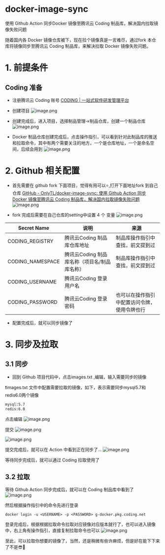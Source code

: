 # docker-image-sync
使用 Github Action 同步Docker 镜像至腾讯云 Coding 制品库，解决国内拉取镜像失败问题

随着国内各 Docker 镜像仓库被下，现在拉个镜像真是一言难尽，通过fork 本仓库将镜像同步至腾讯云 Coding 制品库，来解决拉取 Docker 镜像失败问题。

# 1. 前提条件

## Coding 准备
- 注册腾讯云 Coding 账号 [CODING | 一站式软件研发管理平台](https://e.coding.net/login)
- 创建项目
![image.png](https://onlytl.oss-cn-chengdu.aliyuncs.com/images/202408031257809.png)

- 创建完成后，进入项目，选择制品管理->制品仓库，创建一个制品仓库
![image.png](https://onlytl.oss-cn-chengdu.aliyuncs.com/images/202408031304809.png)

- Docker 制品仓库创建完成后，点击操作指引，可以看到针对此制品库的推送和拉取命令，其中有两个需要关注的地方，一个是仓库地址，一个是命名空间，后续会用到
![image.png](https://onlytl.oss-cn-chengdu.aliyuncs.com/images/202408031308487.png)

# 2. Github 相关配置

- 首先需要在 github fork 下面项目，觉得有用可以⭐,打开下面地址fork 到自己仓库
[GitHub - OnlyTL/docker-image-sync: 使用 Github Action 同步Docker 镜像至腾讯云 Coding 制品库，解决国内拉取镜像失败问题](https://github.com/OnlyTL/docker-image-sync)
![image.png](https://onlytl.oss-cn-chengdu.aliyuncs.com/images/202408031311829.png)

- fork 完成后需要在自己仓库的setting中设置 4 个 变量
![image.png](https://onlytl.oss-cn-chengdu.aliyuncs.com/images/202408031313581.png)


| Secret Name      | 说明                         | 来源                     |
| ---------------- | -------------------------- | ---------------------- |
| CODING_REGISTRY  | 腾讯云Coding 制品库仓库地址          | 制品库操作指引中查找，前文提到过       |
| CODING_NAMESPACE | 腾讯云Coding 制品库名称（项目名/制品库名称） | 制品库操作指引中查找，前文提到过       |
| CODING_USERNAME  | 腾讯云Coding 登录用户名            |                        |
| CODING_PASSWORD  | 腾讯云Coding 登录密码             | 也可以在操作指引中配置访问令牌，使用令牌也行 |
- 配置完成后，就可以同步镜像了
# 3. 同步及拉取
## 3.1 同步

- 回到 Github 项目代码中，点击images.txt ,编辑，输入需要同步的镜像

❗images.txt 文件中配置需要拉取的镜像，如下，表示需要同步mysql5.7和redis6.0两个镜像

```txt
mysql:5.7
redis:6.0
```

点击编辑
![image.png](https://onlytl.oss-cn-chengdu.aliyuncs.com/images/202408031323234.png)

提交
![image.png](https://onlytl.oss-cn-chengdu.aliyuncs.com/images/202408031324956.png)

![image.png](https://onlytl.oss-cn-chengdu.aliyuncs.com/images/202408031324225.png)

提交完成后，就可以在 Action 中看到正在同步了...
![image.png](https://onlytl.oss-cn-chengdu.aliyuncs.com/images/202408031325264.png)

等待同步完成后，就可以通过 Coding 拉取使用了

## 3.2 拉取

等待 Github Action 同步完成后，就可以在 Coding 制品库中看到了
![image.png](https://onlytl.oss-cn-chengdu.aliyuncs.com/images/202408031327319.png)

然后根据操作指引中的命令先进行登录
```shell
docker login -u <USERNAME> -p <PASSWORD> g-docker.pkg.coding.net
```

登录完成后，根据根据拉取命令拉取对应镜像对应版本就行了，也可以进入镜像中，右上角有操作指引，直接复制拉取命令也可以
![image.png](https://onlytl.oss-cn-chengdu.aliyuncs.com/images/202408031331208.png)

至此，可以拉取你想要的镜像了，当然，还是稍微有些许麻烦，但是好在能下下来了不是😎🚀
